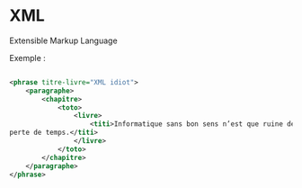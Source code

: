 # XML

Extensible Markup Language

Exemple :

```xml

<phrase titre-livre="XML idiot">
    <paragraphe>
        <chapitre>
            <toto>        
                <livre>
                    <titi>Informatique sans bon sens n’est que ruine de l'âme et 
perte de temps.</titi>
                </livre>
            </toto>
        </chapitre>
    </paragraphe>
</phrase>

```

